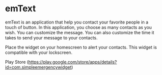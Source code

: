 # emText

emText is an application that help you contact your favorite people in a touch of button. In this application, you choose as many contacts as you wish. You can customize the message. You can also customize the time it takes to send your message to your contacts.

Place the widget on your homescreen to alert your contacts. This widget is compatible with your lockscreen.

Play Store (https://play.google.com/store/apps/details?id=com.simpleemergencywidget)
